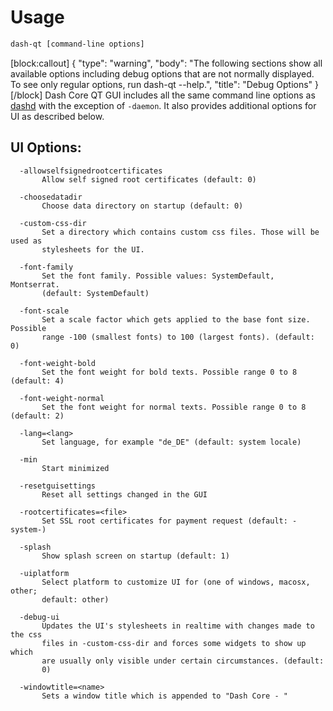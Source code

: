 # Usage

```bash
dash-qt [command-line options]     
```
[block:callout]
{
  "type": "warning",
  "body": "The following sections show all available options including debug options that are not normally displayed. To see only regular options, run dash-qt --help.",
  "title": "Debug Options"
}
[/block]
Dash Core QT GUI includes all the same command line options as [dashd](dash-core-wallet-arguments-and-commands-dashd) with the exception of `-daemon`. It also provides additional options for UI as described below.

## UI Options:

```text
  -allowselfsignedrootcertificates
       Allow self signed root certificates (default: 0)

  -choosedatadir
       Choose data directory on startup (default: 0)

  -custom-css-dir
       Set a directory which contains custom css files. Those will be used as
       stylesheets for the UI.

  -font-family
       Set the font family. Possible values: SystemDefault, Montserrat.
       (default: SystemDefault)

  -font-scale
       Set a scale factor which gets applied to the base font size. Possible
       range -100 (smallest fonts) to 100 (largest fonts). (default: 0)

  -font-weight-bold
       Set the font weight for bold texts. Possible range 0 to 8 (default: 4)

  -font-weight-normal
       Set the font weight for normal texts. Possible range 0 to 8 (default: 2)

  -lang=<lang>
       Set language, for example "de_DE" (default: system locale)

  -min
       Start minimized

  -resetguisettings
       Reset all settings changed in the GUI

  -rootcertificates=<file>
       Set SSL root certificates for payment request (default: -system-)

  -splash
       Show splash screen on startup (default: 1)

  -uiplatform
       Select platform to customize UI for (one of windows, macosx, other;
       default: other)

  -debug-ui
       Updates the UI's stylesheets in realtime with changes made to the css
       files in -custom-css-dir and forces some widgets to show up which
       are usually only visible under certain circumstances. (default:
       0)

  -windowtitle=<name>
       Sets a window title which is appended to "Dash Core - "
```